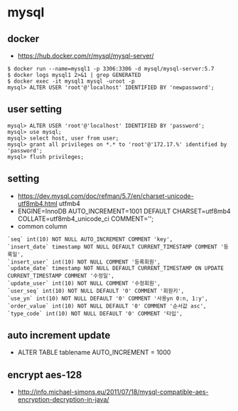 # mysql

<!--
description = 정리자료
tag = programming, database, mysql
-->

## docker
- https://hub.docker.com/r/mysql/mysql-server/

```
$ docker run --name=mysql1 -p 3306:3306 -d mysql/mysql-server:5.7
$ docker logs mysql1 2>&1 | grep GENERATED
$ docker exec -it mysql1 mysql -uroot -p
mysql> ALTER USER 'root'@'localhost' IDENTIFIED BY 'newpassword';
```

## user setting

```
mysql> ALTER USER 'root'@'localhost' IDENTIFIED BY 'password';
mysql> use mysql;
mysql> select host, user from user;
mysql> grant all privileges on *.* to 'root'@'172.17.%' identified by 'password';
mysql> flush privileges;
```

## setting
- https://dev.mysql.com/doc/refman/5.7/en/charset-unicode-utf8mb4.html utfmb4
- ENGINE=InnoDB AUTO_INCREMENT=1001 DEFAULT CHARSET=utf8mb4 COLLATE=utf8mb4_unicode_ci COMMENT='';
- common column

```
`seq` int(10) NOT NULL AUTO_INCREMENT COMMENT 'key',
`insert_date` timestamp NOT NULL DEFAULT CURRENT_TIMESTAMP COMMENT '등록일',
`insert_user` int(10) NOT NULL COMMENT '등록회원',
`update_date` timestamp NOT NULL DEFAULT CURRENT_TIMESTAMP ON UPDATE CURRENT_TIMESTAMP COMMENT '수정일',
`update_user` int(10) NOT NULL COMMENT '수정회원',
`user_seq` int(10) NOT NULL DEFAULT '0' COMMENT '회원키',
`use_yn` int(10) NOT NULL DEFAULT '0' COMMENT '사용yn 0:n, 1:y',
`order_value` int(10) NOT NULL DEFAULT '0' COMMENT '순서값 asc',
`type_code` int(10) NOT NULL DEFAULT '0' COMMENT '타입',
```

## auto increment update
- ALTER TABLE tablename AUTO_INCREMENT = 1000

## encrypt aes-128
- http://info.michael-simons.eu/2011/07/18/mysql-compatible-aes-encryption-decryption-in-java/

